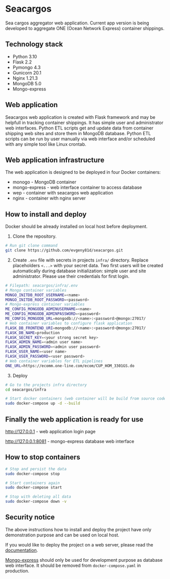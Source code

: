 # Seacargos
Sea cargos aggregator web application.
Current app version is being developed to aggregate ONE (Ocean Network Express) 
container shippings.

## Technology stack
- Python 3.10
- Flask 2.2
- Pymongo 4.3
- Gunicorn 20.1
- Nginx 1.21.3
- MongoDB 5.0
- Mongo-express

## Web application
Seacargos web application is created with Flask framework and may be helpfull 
in tracking container shippings. It has simple user and administrator web 
interfaces. Python ETL scripts get and update data from container shipping web 
sites and store them in MongoDB database. Python ETL scripts can be run by user 
manually via web interface and/or scheduled with any simple tool like Linux 
crontab. 

## Web application infrastructure
The web application is designed to be deployed in four Docker containers:
- monogo - MongoDB container
- mongo-express - web interface container to access database
- wep - container with seacargos web application
- nginx - container with nginx server


## How to install and deploy
Docker should be already installed on local host before deployment.
1. Clone the repository.
```sh
# Run git clone command
git clone https://github.com/evgeny81d/seacargos.git
```

2. Create `.env` file with secrets in projects `infra/` directory.
Replace placeholders `<...>` with your secret data. Two first users will be 
created automatically during database initialization: simple user and site 
 administrator. Please use their credentials for first login. 
```sh
# Filepath: seacargos/infra/.env
# Mongo container variables
MONGO_INITDB_ROOT_USERNAME=<name>
MONGO_INITDB_ROOT_PASSWORD=<password>
# Mongo-express container variables
ME_CONFIG_MONGODB_ADMINUSERNAME=<name>
ME_CONFIG_MONGODB_ADMINPASSWORD=<password>
ME_CONFIG_MONGODB_URL=mongodb://<name>:<password>@mongo:27017/
# Web container variables to configure flask application
FLASK_DB_FRONTEND_URI=mongodb://<name>:<password>@mongo:27017/
FLASK_DB_NAME=production
FLASK_SECRET_KEY=<your strong secret key>
FLASK_ADMIN_NAME=<admin user name>
FLASK_ADMIN_PASSWORD=<admin user password>
FLASK_USER_NAME=<user name>
FLASK_USER_PASSWORD=<user password>
# Web container variables for ETL pipelines
ONE_URL=https://ecomm.one-line.com/ecom/CUP_HOM_3301GS.do
```

3. Deploy
```sh
# Go to the projects infra directory
cd seacargos/infra

# Start docker containers (web container will be build from source code)
sudo docker-compose up -d --build
```

## Finally the web application is ready for use

http://127.0.0.1 - web application login page

http://127.0.0.1:8081 - mongo-express database web interface


## How to stop containers
```sh
# Stop and persist the data
sudo docker-compose stop

# Start containers again
sudo docker-compose start

# Stop with deleting all data
sudo docker-compose down -v
```

## Security notice
The above instructions how to install and deploy the project have only 
demonstration purpose and can be used on local host.

If you would like to deploy the project on a web server, please read the 
[documentation](https://flask.palletsprojects.com/en/2.0.x/deploying/).

[Mongo-express](https://hub.docker.com/_/mongo-express) should only be used for 
development purpose as database web interface. It should be removed from 
`docker-compose.yaml` in production.
